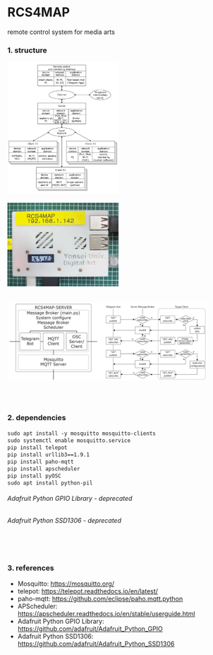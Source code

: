 # RCS4MAP
remote control system for media arts

### 1. structure
<img src="_data/structure.jpg" width="50%" height="50%"></img>
<br/><br/>
<img src="_data/IMG_1849.jpg" width="50%" height="50%"></img>
<br/><br/><br/>
<img src="_data/server_message_flow.jpg" width="90%" height="90%"></img>

<br/><br/>
### 2. dependencies
```
sudo apt install -y mosquitto mosquitto-clients
sudo systemctl enable mosquitto.service
pip install telepot
pip install urllib3==1.9.1
pip install paho-mqtt
pip install apscheduler
pip install pyOSC
sudo apt install python-pil
```
######  Adafruit Python GPIO Library - deprecated    
######  Adafruit Python SSD1306 - deprecated

<br/><br/>
### 3. references
   * Mosquitto: <https://mosquitto.org/>
   * telepot: <https://telepot.readthedocs.io/en/latest/>
   * paho-mqtt: <https://github.com/eclipse/paho.mqtt.python>
   * APScheduler: <https://apscheduler.readthedocs.io/en/stable/userguide.html>
   * Adafruit Python GPIO Library: <https://github.com/adafruit/Adafruit_Python_GPIO>
   * Adafruit Python SSD1306: <https://github.com/adafruit/Adafruit_Python_SSD1306>

